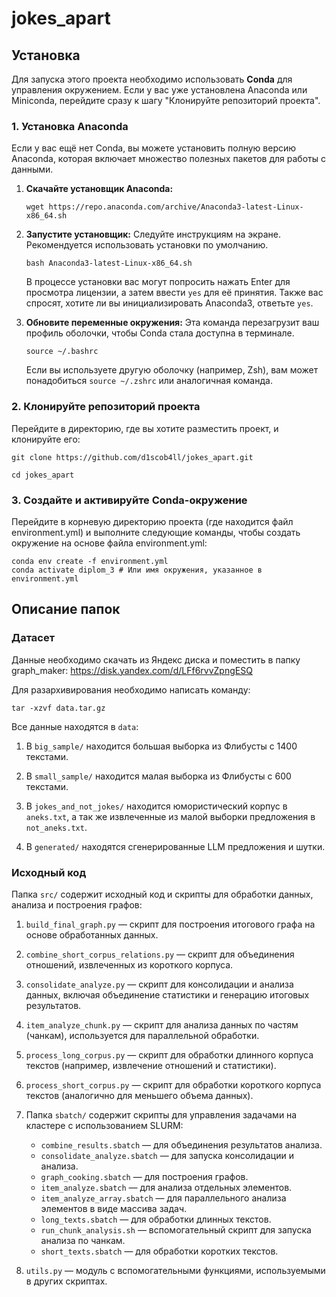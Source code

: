 # jokes_apart

## Установка

Для запуска этого проекта необходимо использовать **Conda** для управления окружением. Если у вас уже установлена Anaconda или Miniconda, перейдите сразу к шагу "Клонируйте репозиторий проекта".

### 1. Установка Anaconda

Если у вас ещё нет Conda, вы можете установить полную версию Anaconda, которая включает множество полезных пакетов для работы с данными.

1.  **Скачайте установщик Anaconda:**
    ```
    wget https://repo.anaconda.com/archive/Anaconda3-latest-Linux-x86_64.sh
    ```

2.  **Запустите установщик:**
    Следуйте инструкциям на экране. Рекомендуется использовать установки по умолчанию.
    ```
    bash Anaconda3-latest-Linux-x86_64.sh
    ```
    В процессе установки вас могут попросить нажать Enter для просмотра лицензии, а затем ввести `yes` для её принятия. Также вас спросят, хотите ли вы инициализировать Anaconda3, ответьте `yes`.

3.  **Обновите переменные окружения:**
    Эта команда перезагрузит ваш профиль оболочки, чтобы Conda стала доступна в терминале.
    ```
    source ~/.bashrc
    ```
    Если вы используете другую оболочку (например, Zsh), вам может понадобиться `source ~/.zshrc` или аналогичная команда.

### 2. Клонируйте репозиторий проекта

Перейдите в директорию, где вы хотите разместить проект, и клонируйте его:

```
git clone https://github.com/d1scob4ll/jokes_apart.git

cd jokes_apart
```

### 3. Создайте и активируйте Conda-окружение

Перейдите в корневую директорию проекта (где находится файл environment.yml) и выполните следующие команды, чтобы создать окружение на основе файла environment.yml:

```
conda env create -f environment.yml
conda activate diplom_3 # Или имя окружения, указанное в environment.yml
```

## Описание папок

### Датасет

Данные необходимо скачать из Яндекс диска и поместить в папку graph_maker: https://disk.yandex.com/d/LFf6rvvZpngESQ

Для разархивирования необходимо написать команду:

```
tar -xzvf data.tar.gz
```

Все данные находятся в `data`:

1. В `big_sample/` находится большая выборка из Флибусты с 1400 текстами.

2. В `small_sample/` находится малая выборка из Флибусты с 600 текстами.

3. В `jokes_and_not_jokes/` находится юмористический корпус в `aneks.txt`, а так же извлеченные из малой выборки предложения в `not_aneks.txt`.

4. В `generated/` находятся сгенерированные LLM предложения и шутки.

### Исходный код

Папка `src/` содержит исходный код и скрипты для обработки данных, анализа и построения графов:

1. `build_final_graph.py` — скрипт для построения итогового графа на основе обработанных данных.

2. `combine_short_corpus_relations.py` — скрипт для объединения отношений, извлеченных из короткого корпуса.

3. `consolidate_analyze.py` — скрипт для консолидации и анализа данных, включая объединение статистики и генерацию итоговых результатов.

4. `item_analyze_chunk.py` — скрипт для анализа данных по частям (чанкам), используется для параллельной обработки.

5. `process_long_corpus.py` — скрипт для обработки длинного корпуса текстов (например, извлечение отношений и статистики).

6. `process_short_corpus.py` — скрипт для обработки короткого корпуса текстов (аналогично для меньшего объема данных).

7. Папка `sbatch/` содержит скрипты для управления задачами на кластере с использованием SLURM:
   - `combine_results.sbatch` — для объединения результатов анализа.
   - `consolidate_analyze.sbatch` — для запуска консолидации и анализа.
   - `graph_cooking.sbatch` — для построения графов.
   - `item_analyze.sbatch` — для анализа отдельных элементов.
   - `item_analyze_array.sbatch` — для параллельного анализа элементов в виде массива задач.
   - `long_texts.sbatch` — для обработки длинных текстов.
   - `run_chunk_analysis.sh` — вспомогательный скрипт для запуска анализа по чанкам.
   - `short_texts.sbatch` — для обработки коротких текстов.

9. `utils.py` — модуль с вспомогательными функциями, используемыми в других скриптах.
